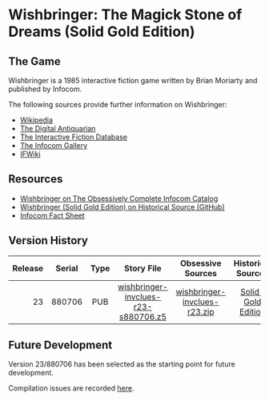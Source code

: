 # Wishbringer: The Magick Stone of Dreams (Solid Gold Edition)

## The Game

Wishbringer is a 1985 interactive fiction game written by Brian Moriarty and published by Infocom.

The following sources provide further information on Wishbringer:

* [Wikipedia](https://en.wikipedia.org/wiki/Wishbringer)
* [The Digital Antiquarian](https://www.filfre.net/2014/04/wishbringer/)
* [The Interactive Fiction Database](https://ifdb.tads.org/viewgame?id=z02joykzh66wfhcl)
* [The Infocom Gallery](http://infocom.elsewhere.org/gallery/wishbringer/)
* [IFWiki](http://www.ifwiki.org/index.php/Wishbringer)

## Resources

* [Wishbringer on The Obsessively Complete Infocom Catalog](https://eblong.com/infocom/#wishbringer)
* [Wishbringer (Solid Gold Edition) on Historical Source (GitHub)](https://github.com/historicalsource/wishbringer-gold)
* [Infocom Fact Sheet](http://pdd.if-legends.org/infocom/fact-sheet.txt)

## Version History

| Release | Serial | Type | Story File                            | Obsessive Sources              | Historical Sources   |
| -------:|:------:|:----:|:-------------------------------------:|:------------------------------:|:--------------------:|
|      23 | 880706 |  PUB | [wishbringer-invclues-r23-s880706.z5] | [wishbringer-invclues-r23.zip] | [Solid-Gold Edition] |

[wishbringer-invclues-r23-s880706.z5]: https://eblong.com/infocom/gamefiles/wishbringer-invclues-r23-s880706.z5
[wishbringer-invclues-r23.zip]: https://eblong.com/infocom/sources/wishbringer-invclues-r23.zip
[Solid-Gold Edition]: https://github.com/historicalsource/wishbringer-gold/tree/a46646c4487dd9840034ae9cf08bf7a45cc9c514

## Future Development

Version 23/880706 has been selected as the starting point for future development.

Compilation issues are recorded [here](https://github.com/the-infocom-files/wishbringer-invclues/issues/2).
